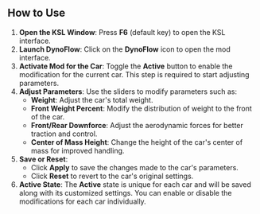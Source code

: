 ## How to Use
1. **Open the KSL Window**: Press **F6** (default key) to open the KSL interface.
2. **Launch DynoFlow**: Click on the **DynoFlow** icon to open the mod interface.
3. **Activate Mod for the Car**: Toggle the **Active** button to enable the modification for the current car. This step is required to start adjusting parameters.
4. **Adjust Parameters**: Use the sliders to modify parameters such as:
   - **Weight**: Adjust the car's total weight.
   - **Front Weight Percent**: Modify the distribution of weight to the front of the car.
   - **Front/Rear Downforce**: Adjust the aerodynamic forces for better traction and control.
   - **Center of Mass Height**: Change the height of the car's center of mass for improved handling.
5. **Save or Reset**:
   - Click **Apply** to save the changes made to the car's parameters.
   - Click **Reset** to revert to the car's original settings.
6. **Active State**: The **Active** state is unique for each car and will be saved along with its customized settings. You can enable or disable the modifications for each car individually.
